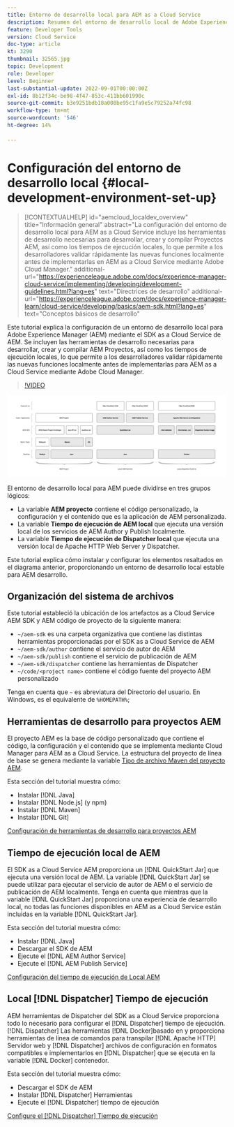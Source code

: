 ```yaml
---
title: Entorno de desarrollo local para AEM as a Cloud Service
description: Resumen del entorno de desarrollo local de Adobe Experience Manager (AEM).
feature: Developer Tools
version: Cloud Service
doc-type: article
kt: 3290
thumbnail: 32565.jpg
topic: Development
role: Developer
level: Beginner
last-substantial-update: 2022-09-01T00:00:00Z
exl-id: 8b12f34c-be98-4f47-853c-411bb601990c
source-git-commit: b3e9251bdb18a008be95c1fa9e5c79252a74fc98
workflow-type: tm+mt
source-wordcount: '546'
ht-degree: 14%

---
```


# Configuración del entorno de desarrollo local {#local-development-environment-set-up}

>[!CONTEXTUALHELP]
>id="aemcloud_localdev_overview"
>title="Información general"
>abstract="La configuración del entorno de desarrollo local para AEM as a Cloud Service incluye las herramientas de desarrollo necesarias para desarrollar, crear y compilar Proyectos AEM, así como los tiempos de ejecución locales, lo que permite a los desarrolladores validar rápidamente las nuevas funciones localmente antes de implementarlas en AEM as a Cloud Service mediante Adobe Cloud Manager."
>additional-url="https://experienceleague.adobe.com/docs/experience-manager-cloud-service/implementing/developing/development-guidelines.html?lang=es" text="Directrices de desarrollo"
>additional-url="https://experienceleague.adobe.com/docs/experience-manager-learn/cloud-service/developing/basics/aem-sdk.html?lang=es" text="Conceptos básicos de desarrollo"

Este tutorial explica la configuración de un entorno de desarrollo local para Adobe Experience Manager (AEM) mediante el SDK as a Cloud Service de AEM. Se incluyen las herramientas de desarrollo necesarias para desarrollar, crear y compilar AEM Proyectos, así como los tiempos de ejecución locales, lo que permite a los desarrolladores validar rápidamente las nuevas funciones localmente antes de implementarlas para AEM as a Cloud Service mediante Adobe Cloud Manager.

>[!VIDEO](https://video.tv.adobe.com/v/32565?quality=12&learn=on)

![AEM pila de tecnología de entorno de desarrollo local as a Cloud Service](./assets/overview/aem-sdk-technology-stack.png)

El entorno de desarrollo local para AEM puede dividirse en tres grupos lógicos:

+ La variable __AEM proyecto__ contiene el código personalizado, la configuración y el contenido que es la aplicación de AEM personalizada.
+ La variable __Tiempo de ejecución de AEM local__ que ejecuta una versión local de los servicios de AEM Author y Publish localmente.
+ La variable __Tiempo de ejecución de Dispatcher local__ que ejecuta una versión local de Apache HTTP Web Server y Dispatcher.

Este tutorial explica cómo instalar y configurar los elementos resaltados en el diagrama anterior, proporcionando un entorno de desarrollo local estable para AEM desarrollo.

## Organización del sistema de archivos

Este tutorial estableció la ubicación de los artefactos as a Cloud Service AEM SDK y AEM código de proyecto de la siguiente manera:

+ `~/aem-sdk` es una carpeta organizativa que contiene las distintas herramientas proporcionadas por el SDK as a Cloud Service de AEM
+ `~/aem-sdk/author` contiene el servicio de autor de AEM
+ `~/aem-sdk/publish` contiene el servicio de publicación de AEM
+ `~/aem-sdk/dispatcher` contiene las herramientas de Dispatcher
+ `~/code/<project name>` contiene el código fuente del proyecto AEM personalizado

Tenga en cuenta que `~` es abreviatura del Directorio del usuario. En Windows, es el equivalente de `%HOMEPATH%`;

## Herramientas de desarrollo para proyectos AEM

El proyecto AEM es la base de código personalizado que contiene el código, la configuración y el contenido que se implementa mediante Cloud Manager para AEM as a Cloud Service. La estructura del proyecto de línea de base se genera mediante la variable [Tipo de archivo Maven del proyecto AEM](https://github.com/adobe/aem-project-archetype).

Esta sección del tutorial muestra cómo:

+ Instalar [!DNL Java]
+ Instalar [!DNL Node.js] (y npm)
+ Instalar [!DNL Maven]
+ Instalar [!DNL Git]

[Configuración de herramientas de desarrollo para proyectos AEM](./development-tools.md)

## Tiempo de ejecución local de AEM

El SDK as a Cloud Service AEM proporciona un [!DNL QuickStart Jar] que ejecuta una versión local de AEM. La variable [!DNL QuickStart Jar] se puede utilizar para ejecutar el servicio de autor de AEM o el servicio de publicación de AEM localmente. Tenga en cuenta que mientras que la variable [!DNL QuickStart Jar] proporciona una experiencia de desarrollo local, no todas las funciones disponibles en AEM as a Cloud Service están incluidas en la variable [!DNL QuickStart Jar].

Esta sección del tutorial muestra cómo:

+ Instalar [!DNL Java]
+ Descargar el SDK de AEM
+ Ejecute el [!DNL AEM Author Service]
+ Ejecute el [!DNL AEM Publish Service]

[Configuración del tiempo de ejecución de Local AEM](./aem-runtime.md)

## Local [!DNL Dispatcher] Tiempo de ejecución

AEM herramientas de Dispatcher del SDK as a Cloud Service proporciona todo lo necesario para configurar el [!DNL Dispatcher] tiempo de ejecución. [!DNL Dispatcher] Las herramientas [!DNL Docker]basado en y proporciona herramientas de línea de comandos para transpilar [!DNL Apache HTTP] Servidor web y [!DNL Dispatcher] archivos de configuración en formatos compatibles e implementarlos en [!DNL Dispatcher] que se ejecuta en la variable [!DNL Docker] contenedor.

Esta sección del tutorial muestra cómo:

+ Descargar el SDK de AEM
+ Instalar [!DNL Dispatcher] Herramientas
+ Ejecute el [!DNL Dispatcher] tiempo de ejecución

[Configure el [!DNL Dispatcher] Tiempo de ejecución](./dispatcher-tools.md)
